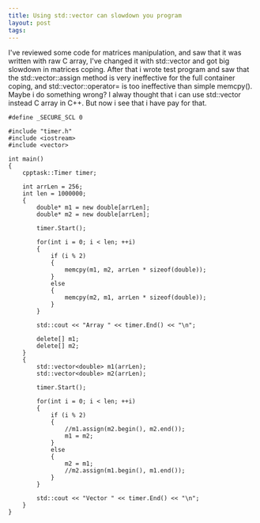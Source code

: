 ```yaml
---
title: Using std::vector can slowdown you program
layout: post
tags: 
---
```



I've reviewed some code for matrices manipulation, and saw that it was
written with raw C array, I've changed it with std::vector and got big
slowdown in matrices coping. After that i wrote test program and saw
that the std::vector::assign method is very ineffective for the full
container coping, and std::vector::operator= is too ineffective than
simple memcpy(). Maybe i do something wrong? I alway thought that i can
use std::vector instead C array in C++. But now i see that i have pay
for that.

    #define _SECURE_SCL 0

    #include "timer.h"
    #include <iostream>
    #include <vector>

    int main()
    {
        cpptask::Timer timer;

        int arrLen = 256;
        int len = 1000000;
        {
            double* m1 = new double[arrLen];
            double* m2 = new double[arrLen];

            timer.Start();

            for(int i = 0; i < len; ++i)
            {
                if (i % 2)
                {
                    memcpy(m1, m2, arrLen * sizeof(double)); 
                }
                else
                {
                    memcpy(m2, m1, arrLen * sizeof(double));
                }
            }

            std::cout << "Array " << timer.End() << "\n";

            delete[] m1;
            delete[] m2;
        }
        {
            std::vector<double> m1(arrLen);
            std::vector<double> m2(arrLen);

            timer.Start();

            for(int i = 0; i < len; ++i)
            {
                if (i % 2)
                {
                    //m1.assign(m2.begin(), m2.end());
                    m1 = m2;
                }
                else
                {
                    m2 = m1;
                    //m2.assign(m1.begin(), m1.end());
                }
            }

            std::cout << "Vector " << timer.End() << "\n";
        }
    }

